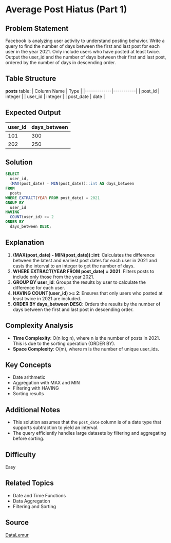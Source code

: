 # Average Post Hiatus (Part 1)

## Problem Statement
Facebook is analyzing user activity to understand posting behavior. Write a query to find the number of days between the first and last post for each user in the year 2021. Only include users who have posted at least twice. Output the user_id and the number of days between their first and last post, ordered by the number of days in descending order.

## Table Structure
**posts** table:
| Column Name | Type      |
|-------------|-----------|
| post_id     | integer   |
| user_id     | integer   |
| post_date   | date      |

## Expected Output
| user_id | days_between |
|---------|--------------|
| 101     | 300          |
| 202     | 250          |

## Solution

```sql
SELECT
  user_id,
  (MAX(post_date) - MIN(post_date))::int AS days_between
FROM  
  posts
WHERE EXTRACT(YEAR FROM post_date) = 2021 
GROUP BY
  user_id
HAVING  
  COUNT(user_id) >= 2
ORDER BY
  days_between DESC;
````

## Explanation
1. **(MAX(post_date) - MIN(post_date))::int**: Calculates the difference between the latest and earliest post dates for each user in 2021 and casts the interval to an integer to get the number of days.
2. **WHERE EXTRACT(YEAR FROM post_date) = 2021**: Filters posts to include only those from the year 2021.
3. **GROUP BY user_id**: Groups the results by user to calculate the difference for each user.
4. **HAVING COUNT(user_id) >= 2**: Ensures that only users who posted at least twice in 2021 are included.
5. **ORDER BY days_between DESC**: Orders the results by the number of days between the first and last post in descending order.

## Complexity Analysis
- **Time Complexity**: O(n log n), where n is the number of posts in 2021. This is due to the sorting operation (ORDER BY).
- **Space Complexity**: O(m), where m is the number of unique user_ids.

## Key Concepts
- Date arithmetic
- Aggregation with MAX and MIN
- Filtering with HAVING
- Sorting results

## Additional Notes
- This solution assumes that the `post_date` column is of a date type that supports subtraction to yield an interval.
- The query efficiently handles large datasets by filtering and aggregating before sorting.

## Difficulty
Easy

## Related Topics
- Date and Time Functions
- Data Aggregation
- Filtering and Sorting

## Source
[DataLemur](https://datalemur.com/questions/sql-average-post-hiatus-1)

